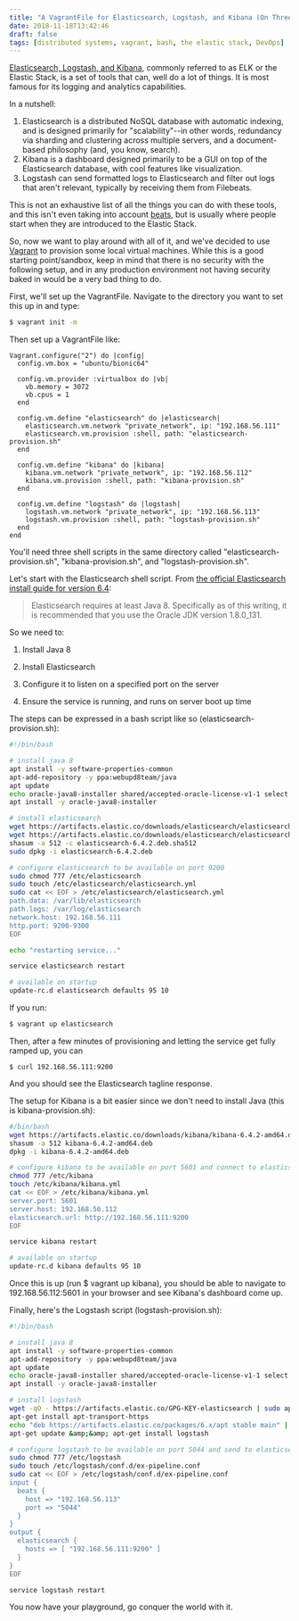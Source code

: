 ```yaml
---
title: "A VagrantFile for Elasticsearch, Logstash, and Kibana (On Three Different Servers)"
date: 2018-11-18T13:42:46
draft: false
tags: [distributed systems, vagrant, bash, the elastic stack, DevOps]
---
```


[Elasticsearch, Logstash, and Kibana](https://www.elastic.co/), commonly referred to as ELK or the Elastic Stack, is a set of tools that can, well do a lot of things. It is most famous for its logging and analytics capabilities.

In a nutshell:

1. Elasticsearch is a distributed NoSQL database with automatic indexing, and is designed primarily for "scalability"--in other words, redundancy via sharding and clustering across multiple servers, and a document-based philosophy (and, you know, search).
2. Kibana is a dashboard designed primarily to be a GUI on top of the Elasticsearch database, with cool features like visualization.
3. Logstash can send formatted logs to Elasticsearch and filter out logs that aren't relevant, typically by receiving them from Filebeats.

This is not an exhaustive list of all the things you can do with these tools, and this isn't even taking into account [beats](https://www.elastic.co/products/beats), but is usually where people start when they are introduced to the Elastic Stack.

So, now we want to play around with all of it, and we've decided to use [Vagrant](https://www.vagrantup.com/) to provision some local virtual machines. While this is a good starting point/sandbox, keep in mind that there is no security with the following setup, and in any production environment not having security baked in would be a very bad thing to do.

First, we'll set up the VagrantFile. Navigate to the directory you want to set this up in and type:

```bash
$ vagrant init -m
```

Then set up a VagrantFile like:

```
Vagrant.configure("2") do |config|
  config.vm.box = "ubuntu/bionic64"

  config.vm.provider :virtualbox do |vb|
    vb.memory = 3072
    vb.cpus = 1
  end

  config.vm.define "elasticsearch" do |elasticsearch|
    elasticsearch.vm.network "private_network", ip: "192.168.56.111"
    elasticsearch.vm.provision :shell, path: "elasticsearch-provision.sh"
  end

  config.vm.define "kibana" do |kibana|
    kibana.vm.network "private_network", ip: "192.168.56.112"
    kibana.vm.provision :shell, path: "kibana-provision.sh"
  end

  config.vm.define "logstash" do |logstash|
    logstash.vm.network "private_network", ip: "192.168.56.113"
    logstash.vm.provision :shell, path: "logstash-provision.sh"
  end
end
```

You'll need three shell scripts in the same directory called "elasticsearch-provision.sh", "kibana-provision.sh", and "logstash-provision.sh".

Let's start with the Elasticsearch shell script. From [the official Elasticsearch install guide for version 6.4](https://www.elastic.co/guide/en/elasticsearch/reference/6.4/index.html):

> Elasticsearch requires at least Java 8. Specifically as of this writing,
> it is recommended that you use the Oracle JDK version 1.8.0\_131.

So we need to:

1. Install Java 8

2. Install Elasticsearch
3. Configure it to listen on a specified port on the server
4. Ensure the service is running, and runs on server boot up time

The steps can be expressed in a bash script like so (elasticsearch-provision.sh):

```bash
#!/bin/bash

# install java 8
apt install -y software-properties-common
apt-add-repository -y ppa:webupd8team/java
apt update
echo oracle-java8-installer shared/accepted-oracle-license-v1-1 select true | /usr/bin/debconf-set-selections
apt install -y oracle-java8-installer

# install elasticsearch
wget https://artifacts.elastic.co/downloads/elasticsearch/elasticsearch-6.4.2.deb
wget https://artifacts.elastic.co/downloads/elasticsearch/elasticsearch-6.4.2.deb.sha512
shasum -a 512 -c elasticsearch-6.4.2.deb.sha512
sudo dpkg -i elasticsearch-6.4.2.deb

# configure elasticsearch to be available on port 9200
sudo chmod 777 /etc/elasticsearch
sudo touch /etc/elasticsearch/elasticsearch.yml
sudo cat << EOF > /etc/elasticsearch/elasticsearch.yml
path.data: /var/lib/elasticsearch
path.logs: /var/log/elasticsearch
network.host: 192.168.56.111
http.port: 9200-9300
EOF

echo "restarting service..."

service elasticsearch restart

# available on startup
update-rc.d elasticsearch defaults 95 10

```

If you run:

```bash
$ vagrant up elasticsearch

```

Then, after a few minutes of provisioning and letting the service get fully ramped up, you can

```
$ curl 192.168.56.111:9200

```

And you should see the Elasticsearch tagline response.

The setup for Kibana is a bit easier since we don't need to install Java (this is kibana-provision.sh):

```bash
#/bin/bash
wget https://artifacts.elastic.co/downloads/kibana/kibana-6.4.2-amd64.deb
shasum -a 512 kibana-6.4.2-amd64.deb
dpkg -i kibana-6.4.2-amd64.deb

# configure kibana to be available on port 5601 and connect to elasticsearch instance
chmod 777 /etc/kibana
touch /etc/kibana/kibana.yml
cat << EOF > /etc/kibana/kibana.yml
server.port: 5601
server.host: 192.168.56.112
elasticsearch.url: http://192.168.56.111:9200
EOF

service kibana restart

# available on startup
update-rc.d kibana defaults 95 10

```

Once this is up (run $ vagrant up kibana), you should be able to navigate to 192.168.56.112:5601 in your browser and see Kibana's dashboard come up.

Finally, here's the Logstash script (logstash-provision.sh):

```bash
#!/bin/bash

# install java 8
apt install -y software-properties-common
apt-add-repository -y ppa:webupd8team/java
apt update
echo oracle-java8-installer shared/accepted-oracle-license-v1-1 select true | /usr/bin/debconf-set-selections
apt install -y oracle-java8-installer

# install logstash
wget -qO - https://artifacts.elastic.co/GPG-KEY-elasticsearch | sudo apt-key add -
apt-get install apt-transport-https
echo "deb https://artifacts.elastic.co/packages/6.x/apt stable main" | sudo tee -a /etc/apt/sources.list.d/elastic-6.x.list
apt-get update &amp;&amp; apt-get install logstash

# configure logstash to be available on port 5044 and send to elasticsearch
sudo chmod 777 /etc/logstash
sudo touch /etc/logstash/conf.d/ex-pipeline.conf
sudo cat << EOF > /etc/logstash/conf.d/ex-pipeline.conf
input {
  beats {
    host => "192.168.56.113"
    port => "5044"
  }
}
output {
  elasticsearch {
    hosts => [ "192.168.56.111:9200" ]
  }
}
EOF

service logstash restart

```

You now have your playground, go conquer the world with it.
